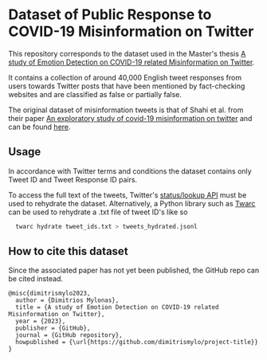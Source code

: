 
# Dataset of Public Response to COVID-19 Misinformation on Twitter

This repository corresponds to the dataset used in the Master's thesis [A study of Emotion Detection on COVID-19 related Misinformation on Twitter](https://www.github.com/octokatherine).

It contains a collection of around 40,000 English tweet responses from users towards Twitter posts that have been mentioned by fact-checking websites and are classified as false or partially false.


The original dataset of misinformation tweets is that of Shahi et al. from their paper [An exploratory study of covid-19 misinformation on twitter](https://www.sciencedirect.com/science/article/pii/S2468696420300458?via%3Dihub) and can be found [here](https://github.com/Gautamshahi/Misinformation_COVID-19).

## Usage

In accordance with Twitter terms and conditions the
dataset contains only Tweet ID and Tweet Response ID pairs.

To access the full text of the tweets, Twitter's [status/lookup API](https://developer.twitter.com/en/docs/api-reference-index) must be used to rehydrate the dataset. Alternatively, a Python library such as [Twarc](https://scholarslab.github.io/learn-twarc/) can be used to rehydrate a .txt file of tweet ID's like so 


```bash
  twarc hydrate tweet_ids.txt > tweets_hydrated.jsonl
```

## How to cite this dataset

Since the associated paper has not yet been published, the GitHub repo can be cited instead.

```
@misc{dimitrismylo2023,
  author = {Dimitrios Mylonas},
  title = {A study of Emotion Detection on COVID-19 related Misinformation on Twitter},
  year = {2023},
  publisher = {GitHub},
  journal = {GitHub repository},
  howpublished = {\url{https://github.com/dimitrismylo/project-title}}
}
```